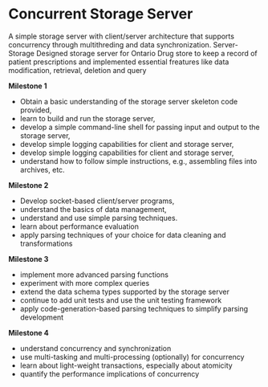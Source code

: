 # Concurrent Storage Server
A simple storage server with client/server architecture that supports concurrency through multithreding and data synchronization.
Server-Storage
Designed storage server for Ontario Drug store to keep a record of patient prescriptions and implemented essential freatures like data modification, retrieval, deletion and query

**Milestone 1**
- Obtain a basic understanding of the storage server skeleton code provided,
- learn to build and run the storage server,
- develop a simple command-line shell for passing input and output to the storage server,
- develop simple logging capabilities for client and storage server,
- develop simple logging capabilities for client and storage server,
- understand how to follow simple instructions, e.g., assembling files into archives, etc.


**Milestone 2**


- Develop socket-based client/server programs,
- understand the basics of data management,
- understand and use simple parsing techniques.
- learn about performance evaluation
- apply parsing techniques of your choice for data cleaning and transformations


**Milestone 3**


- implement more advanced parsing functions
- experiment with more complex queries
- extend the data schema types supported by the storage server
- continue to add unit tests and use the unit testing framework
- apply code-generation-based parsing techniques to simplify parsing development


**Milestone 4**


- understand concurrency and synchronization
- use multi-tasking and multi-processing (optionally) for concurrency
- learn about light-weight transactions, especially about atomicity
- quantify the performance implications of concurrency
